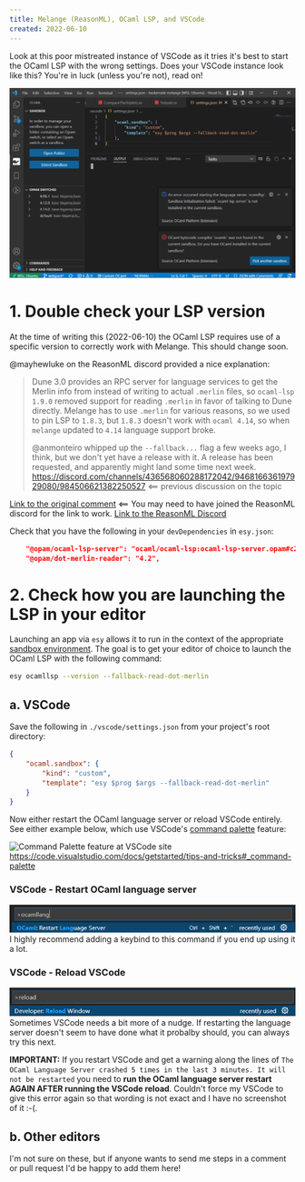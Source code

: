 ```yaml
---
title: Melange (ReasonML), OCaml LSP, and VSCode
created: 2022-06-10
---
```


Look at this poor mistreated instance of VSCode as it tries it's best to start the OCaml LSP with the wrong settings. Does your VSCode instance look like this? You're in luck (unless you're not), read on!

![All kinds of sadness](img/ocamllsp-issues-wrong-version.png)

# 1. Double check your LSP version
At the time of writing this (2022-06-10) the OCaml LSP requires use of a specific version to correctly work with Melange. This should change soon.

@mayhewluke on the ReasonML discord provided a nice explanation:

> Dune 3.0 provides an RPC server for language services to get the Merlin info from instead of writing to actual `.merlin` files, so `ocaml-lsp 1.9.0` removed support for reading `.merlin` in favor of talking to Dune directly. Melange has to use `.merlin` for various reasons, so we used to pin LSP to `1.8.3`, but `1.8.3` doesn't work with `ocaml 4.14`, so when `melange` updated to `4.14` language support broke.
> 
> @anmonteiro whipped up the `--fallback...` flag a few weeks ago, I think, but we don't yet have a release with it. A release has been requested, and apparently might land some time next week.
> https://discord.com/channels/436568060288172042/946816636197929080/984506621382250527 <== previous discussion on the topic

[Link to the original comment](https://discord.com/channels/235176658175262720/825155604641218580/984837516194635786) <== You may need to have joined the ReasonML discord for the link to work. [Link to the ReasonML Discord](https://discord.gg/reasonml)

Check that you have the following in your `devDependencies` in `esy.json`:
```json
    "@opam/ocaml-lsp-server": "ocaml/ocaml-lsp:ocaml-lsp-server.opam#c275140",
    "@opam/dot-merlin-reader": "4.2",
```

# 2. Check how you are launching the LSP in your editor
Launching an app via `esy` allows it to run in the context of the appropriate [sandbox environment](https://esy.sh/docs/en/concepts.html#project-sandbox). The goal is to get your editor of choice to launch the OCaml LSP with the following command:

```sh
esy ocamllsp --version --fallback-read-dot-merlin
```

## a. VSCode
Save the following in `./vscode/settings.json` from your project's root directory:

```json
{
    "ocaml.sandbox": {
        "kind": "custom",
        "template": "esy $prog $args --fallback-read-dot-merlin"
    }
}
```

Now either restart the OCaml language server or reload VSCode entirely. See either example below, which use VSCode's [command palette](https://code.visualstudio.com/docs/getstarted/userinterface#_command-palette) feature:

![Command Palette feature at VSCode site](https://code.visualstudio.com/assets/docs/getstarted/tips-and-tricks/OpenCommandPalatte.gif)
https://code.visualstudio.com/docs/getstarted/tips-and-tricks#_command-palette

### VSCode - Restart OCaml language server
![restarting OCaml LSP](img/vscode-restart-ocamllang.png)
I highly recommend adding a keybind to this command if you end up using it a lot.

### VSCode - Reload VSCode
![reloading VSCode](img/vscode-reload-window.png)
Sometimes VSCode needs a bit more of a nudge. If restarting the language server doesn't seem to have done what it probalby should, you can always try this next.

**IMPORTANT:** If you restart VSCode and get a warning along the lines of `The OCaml Language Server crashed 5 times in the last 3 minutes. It will not be restarted` you need to **run the OCaml language server restart AGAIN AFTER running the VSCode reload**. Couldn't force my VSCode to give this error again so that wording is not exact and I have no screenshot of it :-(.

## b. Other editors
I'm not sure on these, but if anyone wants to send me steps in a comment or pull request I'd be happy to add them here!
